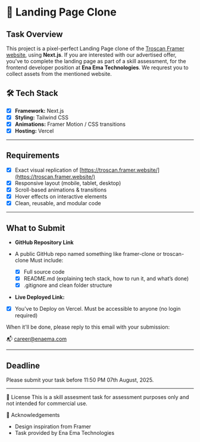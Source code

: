 # 🛒 Landing Page Clone

## Task Overview

This project is a pixel-perfect Landing Page clone of the [Troscan Framer website](https://troscan.framer.website/), using **Next.js**. If you are interested with our advertised offer, you've to complete the landing page as part of a skill assessment, for the frontend developer position at **Ena Ema Technologies**. We requrest you to collect assets from the mentioned website.

## 🛠️ Tech Stack

- [x] **Framework:** Next.js
- [x] **Styling:** Tailwind CSS
- [x] **Animations:** Framer Motion / CSS transitions
- [x] **Hosting:** Vercel

---

## Requirements

- [x] Exact visual replication of [https://troscan.framer.website/](https://troscan.framer.website/)
- [x] Responsive layout (mobile, tablet, desktop)
- [x] Scroll-based animations & transitions
- [x] Hover effects on interactive elements
- [x] Clean, reusable, and modular code

---

## What to Submit

- **GitHub Repository Link**
- A public GitHub repo named something like framer-clone or troscan-clone
  Must include:

  - [x] Full source code
  - [x] README.md (explaining tech stack, how to run it, and what’s done)
  - [x] .gitignore and clean folder structure

- **Live Deployed Link:**
- [x] You've to Deploy on Vercel. Must be accessible to anyone (no login required)

When it'll be done, please reply to this email with your submission:

📬 career@enaema.com

---

## Deadline

Please submit your task before 11:50 PM 07th August, 2025.

---

📄 License
This is a skill assesment task for assessment purposes only and not intended for commercial use.

🙏 Acknowledgements

- Design inspiration from Framer
- Task provided by Ena Ema Technologies
